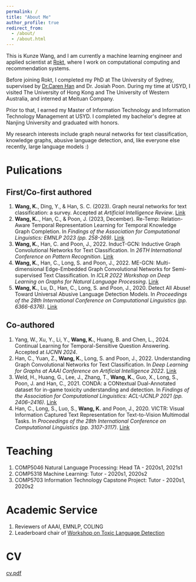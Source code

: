 ```yaml
---
permalink: /
title: "About Me"
author_profile: true
redirect_from: 
  - /about/
  - /about.html
---
```


This is Kunze Wang, and I am currently a machine learning engineer and applied scientist at [Rokt](https://www.rokt.com/), where I work on computational computing and recommendation systems.

Before joining Rokt, I completed my PhD at The University of Sydney, supervised by [Dr.Caren Han](https://drcarenhan.github.io/) and Dr. Josiah Poon. During my time at USYD, I visited The University of Hong Kong and The University of Western Australia, and interned at Meituan Company.

Prior to that, I earned my Master of Information Technology and Information Technology Management at USYD. I completed my bachelor's degree at Nanjing University and graduated with honors.

My research interests include graph neural networks for text classification, knowledge graphs, abusive language detection, and, like everyone else recently, large language models :)

Pulications
======

First/Co-first authored
------

1. **Wang, K.**, Ding, Y., & Han, S. C. (2023). Graph neural networks for text classification: a survey. Accepted at *Artificial Intelligence Review*. [Link](https://arxiv.org/pdf/2304.11534)
2. **Wang, K.**., Han, C., & Poon, J. (2023, December). Re-Temp: Relation-Aware Temporal Representation Learning for Temporal Knowledge Graph Completion. In *Findings of the Association for Computational Linguistics: EMNLP 2023 (pp. 258-269)*. [Link](https://aclanthology.org/2023.findings-emnlp.20/)
3. **Wang, K.**, Han, C. and Poon, J., 2022. InducT-GCN: Inductive Graph Convolutional Networks for Text Classification. In *26TH International Conference on Pattern Recognition*. [Link](https://ieeexplore.ieee.org/abstract/document/9956075/)
4. **Wang, K.**, Han, C., Long, S. and Poon, J., 2022. ME-GCN: Multi-dimensional Edge-Embedded Graph Convolutional Networks for Semi-supervised Text Classification. In *ICLR 2022 Workshop on Deep Learning on Graphs for Natural Language Processing*. [Link](https://openreview.net/pdf?id=S8mgEw6SbG5)
5. **Wang, K.**, Lu, D., Han, C., Long, S. and Poon, J., 2020. Detect All Abuse! Toward Universal Abusive Language Detection Models. In *Proceedings of the 28th International Conference on Computational Linguistics (pp. 6366-6376)*. [Link](https://aclanthology.org/2020.coling-main.560/)

Co-authored
-------

1. Yang, W., Xu, Y., Li, Y., **Wang, K.**, Huang, B. and Chen, L., 2024. Continual Learning for Temporal-Sensitive Question Answering. Accepted at *IJCNN 2024*.
2. Han, C., Yuan, Z., **Wang, K.**, Long, S. and Poon, J., 2022. Understanding Graph Convolutional Networks for Text Classification. In *Deep Learning for Graphs at AAAI Conference on Artificial Intelligence 2022*. [Link](https://arxiv.org/pdf/2203.16060)
3. Weld, H., Huang, G., Lee, J., Zhang, T., **Wang, K.**, Guo, X., Long, S., Poon, J. and Han, C., 2021. CONDA: a CONtextual Dual-Annotated dataset for in-game toxicity understanding and detection. In *Findings of the Association for Computational Linguistics: ACL-IJCNLP 2021 (pp. 2406–2416)*. [Link](https://aclanthology.org/2021.findings-acl.213/)
4. Han, C., Long, S., Luo, S., **Wang, K.** and Poon, J., 2020. VICTR: Visual Information Captured Text Representation for Text-to-Vision Multimodal Tasks. In *Proceedings of the 28th International Conference on Computational Linguistics (pp. 3107-3117)*. [Link](https://aclanthology.org/2020.coling-main.277/)

Teaching
======
1. COMP5046 Natural Language Processing: Head TA - 2020s1, 2021s1
2. COMP5318 Machine Learning: Tutor - 2020s1, 2020s2
3. COMP5703 Information Technology Capstone Project: Tutor - 2020s1, 2020s2

Academic Service
======
1. Reviewers of AAAI, EMNLP, COLING
2. Leaderboard chair of [Workshop on Toxic Language Detection](https://tld2022.github.io/)

CV
======
[cv.pdf](/files/Kunze_Wang_Resume.pdf)
